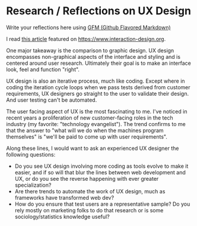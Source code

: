 # Research / Reflections on UX Design

Write your reflections here using [GFM (Github Flavored Markdown)](https://github.github.com/gfm/)

I read [this article](https://www.interaction-design.org/literature/topics/ux-design) featured on https://www.interaction-design.org.

One major takeaway is the comparison to graphic design. UX design encompasses non-graphical aspects of the interface and styling and is centered around user research. Ultimately their goal is to make an interface look, feel and function "right".  

UX design is also an iterative process, much like coding. Except where in coding the iteration cycle loops when we pass tests derived from customer requirements, UX designers go straight to the user to validate their design. And user testing can't be automated.

The user facing aspect of UX is the most fascinating to me. I've noticed in recent years a proliferation of new customer-facing roles in the tech industry (my favorite: "technology evangelist"). The trend confirms to me that the answer to "what will we do when the machines program themselves" is "we'll be paid to come up with user requirements".

Along these lines, I would want to ask an experienced UX designer the following questions:
- Do you see UX design involving more coding as tools evolve to make it easier, and if so will that blur the lines between web development and UX, or do you see the reverse happening with ever greater specialization?
- Are there trends to automate the work of UX design, much as frameworks have transformed web dev?
- How do you ensure that test users are a representative sample? Do you rely mostly on marketing folks to do that research or is some sociology/statistics knowledge useful?
